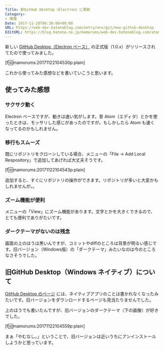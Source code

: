 ```yaml
---
Title: 新GitHub Desktop（Electron）に更新
Category:
- 環境
Date: 2017-11-28T06:30:00+09:00
URL: https://web-dev.hatenablog.com/entry/env/git/new-github-desktop
EditURL: https://blog.hatena.ne.jp/mamorums/web-dev.hatenablog.com/atom/entry/8599973812319994671
---
```


新しい [GitHub Desktop（Electron ベース）](https://desktop.github.com/) の正式版（1.0.x）がリリースされてたので使ってみました。

[f:id:mamorums:20171122104530p:plain]

これから使ってみた感想などを書いていこうと思います。


## 使ってみた感想
### サクサク動く
Electron ベースですが、動きは速い気がします。昔 Atom（エディタ）とかを使ったときは、モッサリした感じがあったのですが。もしかしたら Atom も速くなってるのかもしれません。

### 移行もスムーズ
既にリポジトリをクローンしている場合、メニューの「File -> Add Local Respository」で追加してあげれば大丈夫そうです。

[f:id:mamorums:20171122104543p:plain]

追加すると、すぐにリポジトリの操作ができます。リポジトリが多いと大変かもしれませんが。。

### ズーム機能が便利
メニューの「View」にズーム機能があります。文字とかを大きくできるので、とても便利でありがたいです。

### ダークテーマがないのは残念
画面の上のほうは黒いんですが、コミットやdiffのところは背景が明るい感じです。旧バージョン（Windows版）の「ダークテーマ」みたいなのは今のところなさそうでした。


## 旧GitHub Desktop（Windows ネイティブ）について
[GitHub Desktop のページ](https://desktop.github.com/) には、ネイティブアプリのことは書かれなくなったみたいです。旧バージョンをダウンロードするページも見当たりませんでした。

上のほうでも書いたんですが、旧バージョンのダークテーマ（下の画像）が好きでした。

[f:id:mamorums:20171122104559p:plain]

まぁ「やむなし。」ということで、旧バージョンは近いうちにアンインストールしようかと思っています。
